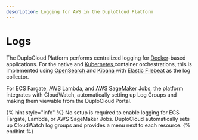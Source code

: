 ```yaml
---
description: Logging for AWS in the DuploCloud Platform
---
```


# Logs

The DuploCloud Platform performs centralized logging for [Docker](https://www.docker.com/)-based applications. For the native and [Kubernetes ](https://kubernetes.io/)container orchestrations, this is implemented using [OpenSearch ](https://opensearch.org/docs/latest/install-and-configure/install-opensearch/docker/)and [Kibana ](https://www.elastic.co/kibana)with [Elastic Filebeat](https://www.elastic.co/guide/en/beats/filebeat/current/filebeat-overview.html) as the log collector.&#x20;

For ECS Fargate, AWS Lambda, and AWS SageMaker Jobs, the platform integrates with CloudWatch, automatically setting up Log Groups and making them viewable from the DuploCloud Portal.

{% hint style="info" %}
No setup is required to enable logging for ECS Fargate, Lambda, or AWS SageMaker Jobs. DuploCloud automatically sets up CloudWatch log groups and provides a menu next to each resource.&#x20;
{% endhint %}





&#x20;
